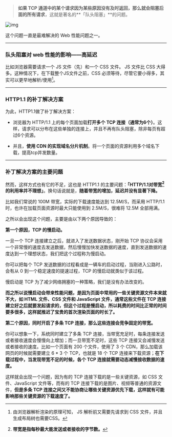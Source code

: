 > **如果 TCP 通道中的某个请求因为某些原因没有及时返回，那么就会阻塞后面的所有请求**，这就是著名的**「队头阻塞」**的问题。



![img](https://upload-images.jianshu.io/upload_images/12206314-30444e59ab9ea3be.png?imageMogr2/auto-orient/strip|imageView2/2/w/1142/format/webp)

这个问题一直是最难解决的 Web 性能问题之一。

---------

### 队头阻塞对 web 性能的影响——高延迟

比如浏览器需要请求一个 JS 文件（先）和一个 CSS 文件。 JS 文件比 CSS 大得多。这种情况下，在下载整个JS文件之前，CSS 必须等待，尽管它要小得多，其实可以更早地解析/使用[^2]。

-----

### HTTP1.1 的补丁解决方案

为此，HTTP1.1做了补丁解决方案：

+ 浏览器为 HTTP/1.1 上的每个页面加载**打开多个 TCP 连接（通常为6个）**。这样，请求可以分布在这些单独的连接上，并且不再有队头阻塞，除非每页有超过6个资源。

+ 并且，**使用 CDN 的实现域名分片机制**。将一个页面的资源利用多个域名下载，提高tcp并发数量。

----

### 补丁解决方案的主要问题

然而，这样方式也有它的不足，这也是 HTTP1.1 的主要问题：**「HTTP/1.1对带宽[^1]的利用率并不理想」**。换句话说就是，**随着带宽的增加，延迟并没有显著下降。**



比如我们常说的 100M 带宽，实际的下载速度能达到 12.5M/S，而采用 HTTP/1.1 时，也许在加载页面资源时最大只能使用到 2.5M/S，很难将 12.5M 全部用满。



之所以会出现这个问题，主要是由以下两个原因导致的：



**第一个原因，TCP 的慢启动。**



一旦一个 TCP 连接建立之后，就进入了发送数据状态，刚开始 TCP 协议会采用一个非常慢的速度去发送数据，然后慢慢加快发送数据的速度，直到发送数据的速度达到一个理想状态，我们把这个过程称为慢启动。

你可以把每个 TCP 发送数据的过程看成是一辆车的启动过程，当刚进入公路时，会有从 0 到一个稳定速度的提速过程，TCP 的慢启动就类似于该过程。

慢启动是 TCP 为了减少网络拥塞的一种策略，我们是没有办法改变的。

**而之所以说慢启动会带来性能问题，是因为页面中常用的一些关键资源文件本来就不大，如 HTML 文件、CSS 文件和 JavaScript 文件，通常这些文件在 TCP 连接建立好之后就要发起请求的，但这个过程是慢启动，所以耗费的时间比正常的时间要多很多，这样就推迟了宝贵的首次渲染页面的时长了。**



**第二个原因，同时开启了多条 TCP 连接，那么这些连接会竞争固定的带宽。**



你可以想象一下，系统同时建立了多条 TCP 连接，当带宽充足时，每条连接发送或者接收速度会慢慢向上增加；而一旦带宽不足时，这些 TCP 连接又会减慢发送或者接收的速度。比如一个页面有 200 个文件，使用了 3 个 CDN，那么加载该网页的时候就需要建立 6 * 3 个 TCP，也就是 18 个 TCP 连接来下载资源；**在下载过程中，当发现带宽不足的时候，各个 TCP 连接就需要动态减慢接收数据的速度。**

这样就会出现一个问题，因为有的 TCP 连接下载的是一些关键资源，如 CSS 文件、JavaScript 文件等，而有的 TCP 连接下载的是图片、视频等普通的资源文件，**但是多条 TCP 连接之间又不能协商让哪些关键资源优先下载，这样就有可能影响那些关键资源的下载速度了。**





[^1]: **带宽是指每秒最大能发送或者接收的字节数。**
[^上行带宽]: 每秒能发送的最大字节数。
[^下行带宽]: 每秒能接收的最大字节数。

[^2]: 由浏览器解析渲染的原理可知， JS 解析前又需要先请求到 CSS 文件，并且生成布局树也需要CSS。

